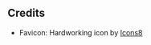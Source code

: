 ## Credits

- Favicon: Hardworking icon by [Icons8](https://icons8.com/icon/ZoRMCtUGaIL2/hardworking)

